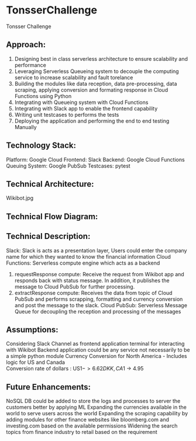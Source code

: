 # TonsserChallenge
Tonsser Challenge

## Approach:
1. Designing best in class serverless architecture to ensure scalability and performance
2. Leveraging Serverless Queueing system to decouple the computing service to increase scalability and fault torelance
3. Building the modules like data reception, data pre-processing, data scraping, applying conversion and formating response in  Cloud Functions using Python
4. Integrating with Queueing system with Cloud Functions
5. Integrating with Slack app to enable the frontend capability
5. Writing unit testcases to performs the tests
6. Deploying the application and performing the end to end testing Manually

## Technology Stack:
Platform: Google Cloud 
Frontend: Slack 
Backend: Google Cloud Functions
Queuing System: Google PubSub
Testcases: pytest

## Technical Architecture:
Wikibot.jpg

## Technical Flow Diagram:


## Technical Description:
Slack: Slack is acts as a presentation layer, Users could enter the company name for which they wanted to know the financial information
Cloud Functions: Serverless compute engine which acts as a backend
1. requestResponse compute: Receive the request from Wikibot app and responds back with status message. In addition, it publishes the message to Cloud PubSub for further processing. 
2. extractResponse compute: Receives the data from topic of Cloud PubSub and performs scrapping, formatting and currency conversion and post the message to the slack.
Cloud PubSub: Serverless Message Queue for decoupling the reception and processing of the messages 

## Assumptions:
Considering Slack Channel as frontend application terminal for interacting with Wikibot
Backend application could be any service not necessarily to be a simple python module
Currency Conversion for North America - Includes logic for US and Canada  
Conversion rate of dollars : US$1 -> 6.62 DKK, CA$1 -> 4.95

## Future Enhancements:
NoSQL DB could be added to store the logs and processes to server the customers better by applying ML
Expanding the currencies available in the world to serve users across the world
Expanding the scraping capability by adding modules for other finance websites like bloomberg.com and investing.com based on the available permissions
Widening the search topics from finance industry to retail based on the requirement 

